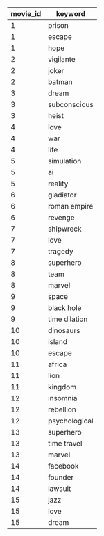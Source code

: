 | movie_id | keyword       |
|----------|---------------|
| 1        | prison        |
| 1        | escape        |
| 1        | hope          |
| 2        | vigilante     |
| 2        | joker         |
| 2        | batman        |
| 3        | dream         |
| 3        | subconscious  |
| 3        | heist         |
| 4        | love          |
| 4        | war           |
| 4        | life          |
| 5        | simulation    |
| 5        | ai            |
| 5        | reality       |
| 6        | gladiator     |
| 6        | roman empire  |
| 6        | revenge       |
| 7        | shipwreck     |
| 7        | love          |
| 7        | tragedy       |
| 8        | superhero     |
| 8        | team          |
| 8        | marvel        |
| 9        | space         |
| 9        | black hole    |
| 9        | time dilation |
| 10       | dinosaurs     |
| 10       | island        |
| 10       | escape        |
| 11       | africa        |
| 11       | lion          |
| 11       | kingdom       |
| 12       | insomnia      |
| 12       | rebellion     |
| 12       | psychological |
| 13       | superhero     |
| 13       | time travel   |
| 13       | marvel        |
| 14       | facebook      |
| 14       | founder       |
| 14       | lawsuit       |
| 15       | jazz          |
| 15       | love          |
| 15       | dream         |
